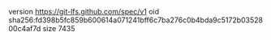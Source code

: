 version https://git-lfs.github.com/spec/v1
oid sha256:fd398b5fc859b600614a071241bff6c7ba276c0b4bda9c5172b0352800c4af7d
size 7435
